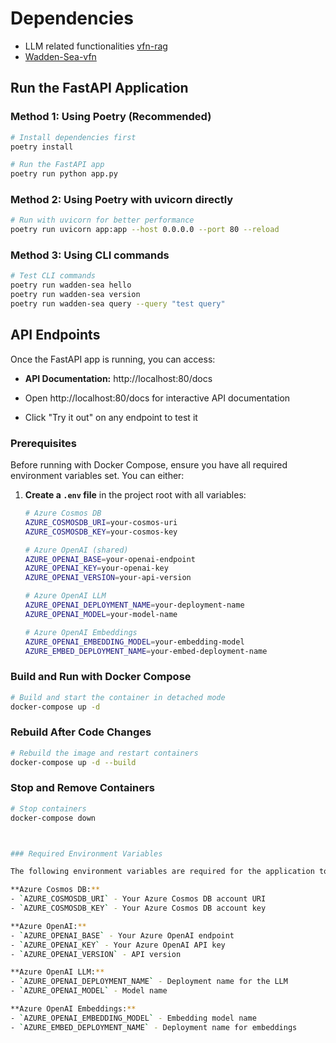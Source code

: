 # Dependencies
- LLM related functionalities [vfn-rag](https://github.com/Deltares-research/vfn-rag)
- [Wadden-Sea-vfn](https://github.com/Deltares-research/Wadden-Sea-vfn)


## Run the FastAPI Application

### Method 1: Using Poetry (Recommended)
```bash
# Install dependencies first
poetry install

# Run the FastAPI app
poetry run python app.py
```

### Method 2: Using Poetry with uvicorn directly
```bash
# Run with uvicorn for better performance
poetry run uvicorn app:app --host 0.0.0.0 --port 80 --reload
```

### Method 3: Using CLI commands
```bash
# Test CLI commands
poetry run wadden-sea hello
poetry run wadden-sea version
poetry run wadden-sea query --query "test query"
```

## API Endpoints

Once the FastAPI app is running, you can access:

- **API Documentation:** http://localhost:80/docs

- Open http://localhost:80/docs for interactive API documentation
- Click "Try it out" on any endpoint to test it



### Prerequisites

Before running with Docker Compose, ensure you have all required environment variables set. You can either:

1. **Create a `.env` file** in the project root with all variables:
   ```bash
   # Azure Cosmos DB
   AZURE_COSMOSDB_URI=your-cosmos-uri
   AZURE_COSMOSDB_KEY=your-cosmos-key
   
   # Azure OpenAI (shared)
   AZURE_OPENAI_BASE=your-openai-endpoint
   AZURE_OPENAI_KEY=your-openai-key
   AZURE_OPENAI_VERSION=your-api-version
   
   # Azure OpenAI LLM
   AZURE_OPENAI_DEPLOYMENT_NAME=your-deployment-name
   AZURE_OPENAI_MODEL=your-model-name
   
   # Azure OpenAI Embeddings
   AZURE_OPENAI_EMBEDDING_MODEL=your-embedding-model
   AZURE_EMBED_DEPLOYMENT_NAME=your-embed-deployment-name
   ```


### Build and Run with Docker Compose

```bash
# Build and start the container in detached mode
docker-compose up -d
```

### Rebuild After Code Changes

```bash
# Rebuild the image and restart containers
docker-compose up -d --build
```


### Stop and Remove Containers

```bash
# Stop containers
docker-compose down



### Required Environment Variables

The following environment variables are required for the application to function:

**Azure Cosmos DB:**
- `AZURE_COSMOSDB_URI` - Your Azure Cosmos DB account URI
- `AZURE_COSMOSDB_KEY` - Your Azure Cosmos DB account key

**Azure OpenAI:**
- `AZURE_OPENAI_BASE` - Your Azure OpenAI endpoint
- `AZURE_OPENAI_KEY` - Your Azure OpenAI API key
- `AZURE_OPENAI_VERSION` - API version

**Azure OpenAI LLM:**
- `AZURE_OPENAI_DEPLOYMENT_NAME` - Deployment name for the LLM
- `AZURE_OPENAI_MODEL` - Model name 

**Azure OpenAI Embeddings:**
- `AZURE_OPENAI_EMBEDDING_MODEL` - Embedding model name
- `AZURE_EMBED_DEPLOYMENT_NAME` - Deployment name for embeddings
